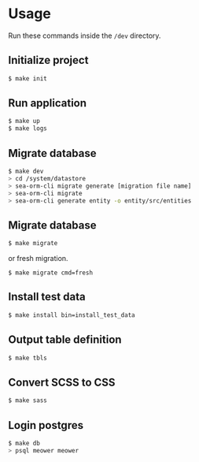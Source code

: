 # Usage

Run these commands inside the `/dev` directory.


## Initialize project

```sh
$ make init
```


## Run application

```sh
$ make up
$ make logs
```


## Migrate database

```sh
$ make dev
> cd /system/datastore
> sea-orm-cli migrate generate [migration file name]
> sea-orm-cli migrate
> sea-orm-cli generate entity -o entity/src/entities
```


## Migrate database

```sh
$ make migrate
```

or fresh migration.

```
$ make migrate cmd=fresh
```


## Install test data

```sh
$ make install bin=install_test_data
```


## Output table definition

```sh
$ make tbls
```


## Convert SCSS to CSS

```sh
$ make sass
```


## Login postgres

```sh
$ make db
> psql meower meower
```
